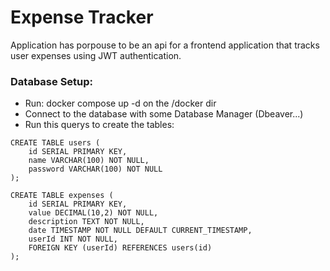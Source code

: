 # Expense Tracker
Application has porpouse to be an api for a frontend application that tracks user expenses using JWT authentication. 


### Database Setup:
- Run: docker compose up -d on the /docker dir
- Connect to the database with some Database Manager (Dbeaver...)
- Run this querys to create the tables:
```
CREATE TABLE users (
    id SERIAL PRIMARY KEY,
    name VARCHAR(100) NOT NULL,
    password VARCHAR(100) NOT NULL
);

CREATE TABLE expenses (
    id SERIAL PRIMARY KEY,
    value DECIMAL(10,2) NOT NULL,
    description TEXT NOT NULL,
    date TIMESTAMP NOT NULL DEFAULT CURRENT_TIMESTAMP,
    userId INT NOT NULL,
    FOREIGN KEY (userId) REFERENCES users(id)
);
```